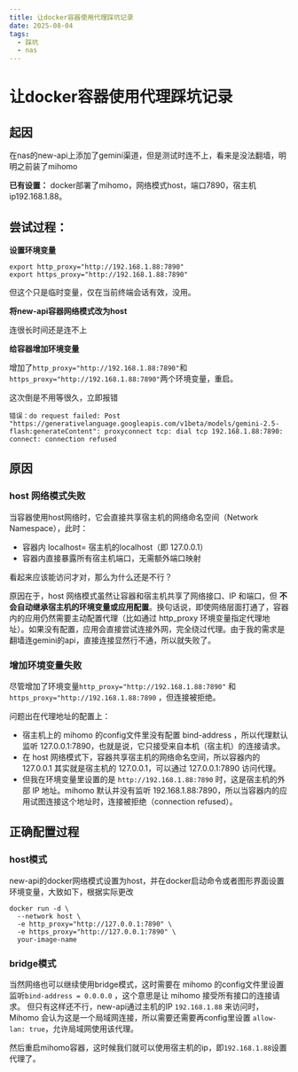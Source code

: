 ```yaml
---
title: 让docker容器使用代理踩坑记录
date: 2025-08-04
tags:
  - 踩坑
  - nas
---
```


# 让docker容器使用代理踩坑记录



## 起因

在nas的new-api上添加了gemini渠道，但是测试时连不上，看来是没法翻墙，明明之前装了mihomo

**已有设置：** docker部署了mihomo，网络模式host，端口7890，宿主机ip192.168.1.88。

## 尝试过程：

 **设置环境变量**

```
export http_proxy="http://192.168.1.88:7890"
export https_proxy="http://192.168.1.88:7890"
```

但这个只是临时变量，仅在当前终端会话有效，没用。

**将new-api容器网络模式改为host**

连很长时间还是连不上

**给容器增加环境变量**

增加了`http_proxy="http://192.168.1.88:7890"`和`https_proxy="http://192.168.1.88:7890"`两个环境变量，重启。

这次倒是不用等很久，立即报错
```
错误：do request failed: Post "https://generativelanguage.googleapis.com/v1beta/models/gemini-2.5-flash:generateContent": proxyconnect tcp: dial tcp 192.168.1.88:7890: connect: connection refused
```



## 原因

### host 网络模式失败

当容器使用host网络时，它会直接共享宿主机的网络命名空间（Network Namespace），此时：

- 容器内 localhost= 宿主机的localhost（即 127.0.0.1）
- 容器内直接暴露所有宿主机端口，无需额外端口映射

看起来应该能访问才对，那么为什么还是不行？

原因在于，host 网络模式虽然让容器和宿主机共享了网络接口、IP 和端口，但 **不会自动继承宿主机的环境变量或应用配置**。换句话说，即使网络层面打通了，容器内的应用仍然需要主动配置代理（比如通过 http_proxy 环境变量指定代理地址）。如果没有配置，应用会直接尝试连接外网，完全绕过代理。由于我的需求是翻墙连gemini的api，直接连接显然行不通，所以就失败了。

### 增加环境变量失败

尽管增加了环境变量`http_proxy="http://192.168.1.88:7890"` 和 `https_proxy="http://192.168.1.88:7890`  ，但连接被拒绝。

问题出在代理地址的配置上：

- 宿主机上的 mihomo 的config文件里没有配置 bind-address ，所以代理默认监听 127.0.0.1:7890，也就是说，它只接受来自本机（宿主机）的连接请求。
- 在 host 网络模式下，容器共享宿主机的网络命名空间，所以容器内的 127.0.0.1 其实就是宿主机的 127.0.0.1，可以通过 127.0.0.1:7890 访问代理。
- 但我在环境变量里设置的是 `http://192.168.1.88:7890` 时，这是宿主机的外部 IP 地址。mihomo 默认并没有监听 192.168.1.88:7890，所以当容器内的应用试图连接这个地址时，连接被拒绝（connection refused）。



## 正确配置过程

### host模式

new-api的docker网络模式设置为host，并在docker启动命令或者图形界面设置环境变量，大致如下，根据实际更改

```
docker run -d \
  --network host \
  -e http_proxy="http://127.0.0.1:7890" \
  -e https_proxy="http://127.0.0.1:7890" \
  your-image-name
```



### bridge模式

当然网络也可以继续使用bridge模式，这时需要在 mihomo 的config文件里设置监听`bind-address = 0.0.0.0` ，这个意思是让 mihomo 接受所有接口的连接请求。
但只有这样还不行，new-api通过主机的IP `192.168.1.88` 来访问时，Mihomo 会认为这是一个局域网连接，所以需要还需要再config里设置 `allow-lan: true`，允许局域网使用该代理。

然后重启mihomo容器，这时候我们就可以使用宿主机的ip，即`192.168.1.88`设置代理了。









